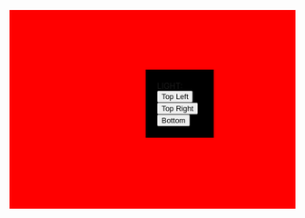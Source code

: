 <!DOCTYPE html>
<html>
<head>
	<title>ss</title>
<style type="text/css">
#div1{
	
	width: 600px;
	height: 350px;
	background-color: red;
}
#div2{
	background-color: black;
	width: 80px;
	height: 80px;
	padding: 20px;
	position: relative;
	left:240px;
	top:105px;
}
</style>
<script type="text/javascript">
window.onload=function(){
	document.getElementById("btn1").onclick=function(){
		document.getElementById("btn1").style.background="radial-gradient(at top left,white,red)";
		document.getElementById("div2").style.boxShadow="10px 10px 10px yellow";
	}
	document.getElementById("btn2").onclick=function(){
		document.getElementById("div1").style.background="radial-gradient(at top left,white,red)";
		document.getElementById("div2").style.boxShadow="-10px 10px 10px yellow";
	}
	document.getElementById("btn3").onclick=function(){
		document.getElementById("div1").style.background="radial-gradient(at top left,white,red)";
		document.getElementById("div2").style.boxShadow="0px -10px 10px yellow";
	}
}
</script>
</head>
<body>
<div id="div1">
<div id="div2">
LIGHT:<br/>
<input type="button" id="btn1" value="Top Left"><br/>
<input type="button" id="btn2" value="Top Right"><br/>
<input type="button" id="btn3" value="Bottom"><br/>
</div>
</div>
</body>
</html>


<!DOCTYPE html>
<html>
<head>
	<title>ssda</title>
	<style type="text/css">
     span{
     	font-size: 16pt;
     	font-family: arial,helvetica,sans-serif;
       padding: 20px;
     }
	</style>
	<script type="text/javascript">
      function toggle(){
         var myElement=document.getElementById("id1");
         if(myElement.style.backgroundColor=='red'){
         	myElement.style.backgroundColor='yellow';
         	myElement.style.color='white';
         }else{
         	myElement.style.backgroundColor='red';
         	myElement.style.color='white';
         }

      }
      window.onload=function(){
      	document.getElementById("btn1").onclick=toggle;
      }
	</script>
</head>
<body>
<span id="id1">dsaa sdas d a</span>
<input type="button" id="btn1" value="Toggle">
</body>
</html>



